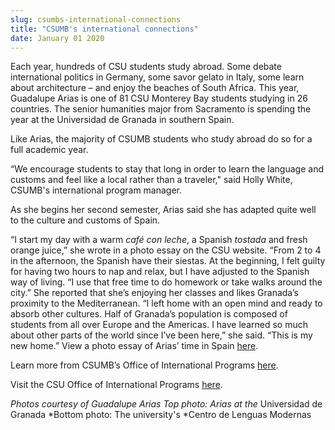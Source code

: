 ```yaml
---
slug: csumbs-international-connections
title: "CSUMB's international connections"
date: January 01 2020
---
```


 
<p>
  Each year, hundreds of CSU students study abroad. Some debate international
  politics in Germany, some savor gelato in Italy, some learn about architecture
  – and enjoy the beaches of South Africa. This year, Guadalupe Arias is one of
  81 CSU Monterey Bay students studying in 26 countries. The senior humanities
  major from Sacramento is spending the year at the Universidad de Granada in
  southern Spain.
</p>
<p>
  Like Arias, the majority of CSUMB students who study abroad do so for a full
  academic year.
</p>
<p>
  “We encourage students to stay that long in order to learn the language and
  customs and feel like a local rather than a traveler," said Holly White,
  CSUMB's international program manager.
</p>
<p>
  As she begins her second semester, Arias said she has adapted quite well to
  the culture and customs of Spain.
</p>
<p>
  “I start my day with a warm <em>café con leche</em>, a Spanish
  <em>tostada</em> and fresh orange juice,” she wrote in a photo essay on the
  CSU website. “From 2 to 4 in the afternoon, the Spanish have their siestas. At
  the beginning, I felt guilty for having two hours to nap and relax, but I have
  adjusted to the Spanish way of living. “I use that free time to do homework or
  take walks around the city.” She reported that she’s enjoying her classes and
  likes Granada’s proximity to the Mediterranean. “I left home with an open mind
  and ready to absorb other cultures. Half of Granada’s population is composed
  of students from all over Europe and the Americas. I have learned so much
  about other parts of the world since I’ve been here,” she said. “This is my
  new home.” View a photo essay of Arias’ time in Spain
  <a href="https://www.calstate.edu/ip/photo-essays/country/spain/2011/arias/"
    >here</a
  >.
</p>
<p>
  Learn more from CSUMB’s Office of International Programs
  <a href="https://international.csumb.edu/index.htm">here</a>.
</p>
<p>
  Visit the CSU Office of International Programs
  <a href="https://calstate.edu/ip">here</a>.
</p>
<p>
  <em>Photos courtesy of Guadalupe Arias Top photo: Arias at the </em
  >Universidad de Granada *Bottom photo: The university's *Centro de Lenguas
  Modernas
</p>
 
